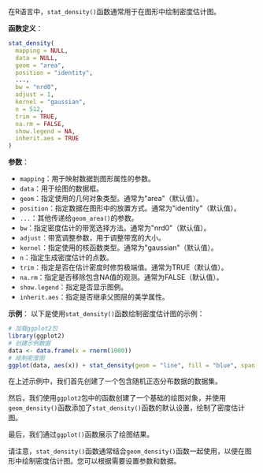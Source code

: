 在R语言中，`stat_density()`函数通常用于在图形中绘制密度估计图。

**函数定义**：
```R
stat_density(
  mapping = NULL,
  data = NULL,
  geom = "area",
  position = "identity",
  ...,
  bw = "nrd0",
  adjust = 1,
  kernel = "gaussian",
  n = 512,
  trim = TRUE,
  na.rm = FALSE,
  show.legend = NA,
  inherit.aes = TRUE
)
```

**参数**：
- `mapping`：用于映射数据到图形属性的参数。
- `data`：用于绘图的数据框。
- `geom`：指定使用的几何对象类型。通常为"area"（默认值）。
- `position`：指定数据在图形中的放置方式。通常为"identity"（默认值）。
- `...`：其他传递给`geom_area()`的参数。
- `bw`：指定密度估计的带宽选择方法。通常为"nrd0"（默认值）。
- `adjust`：带宽调整参数，用于调整带宽的大小。
- `kernel`：指定使用的核函数类型。通常为"gaussian"（默认值）。
- `n`：指定生成密度估计的点数。
- `trim`：指定是否在估计密度时修剪极端值。通常为TRUE（默认值）。
- `na.rm`：指定是否移除包含NA值的观测。通常为FALSE（默认值）。
- `show.legend`：指定是否显示图例。
- `inherit.aes`：指定是否继承父图层的美学属性。

**示例**：
以下是使用`stat_density()`函数绘制密度估计图的示例：

```R
# 加载ggplot2包 
library(ggplot2) 
# 创建示例数据 
data <- data.frame(x = rnorm(1000)) 
# 绘制密度图 
ggplot(data, aes(x)) + stat_density(geom = "line", fill = "blue", span = 0.5)
```

在上述示例中，我们首先创建了一个包含随机正态分布数据的数据集。

然后，我们使用`ggplot2`包中的函数创建了一个基础的绘图对象，并使用`geom_density()`函数添加了`stat_density()`函数的默认设置，绘制了密度估计图。

最后，我们通过`ggplot()`函数展示了绘图结果。

请注意，`stat_density()`函数通常结合`geom_density()`函数一起使用，以便在图形中绘制密度估计图。您可以根据需要设置参数和数据。